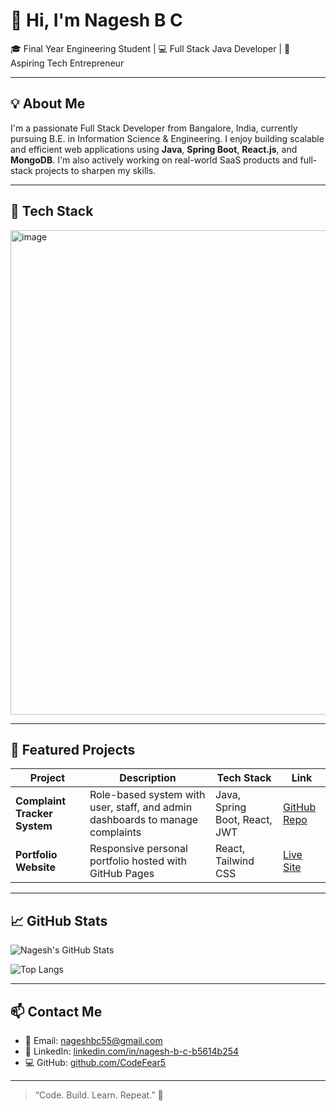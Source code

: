 # 👋 Hi, I'm Nagesh B C

🎓 Final Year Engineering Student | 💻 Full Stack Java Developer | 🚀 Aspiring Tech Entrepreneur

---

## 💡 About Me

I'm a passionate Full Stack Developer from Bangalore, India, currently pursuing B.E. in Information Science & Engineering. I enjoy building scalable and efficient web applications using **Java**, **Spring Boot**, **React.js**, and **MongoDB**. I'm also actively working on real-world SaaS products and full-stack projects to sharpen my skills.

---

## 🚀 Tech Stack

<img width="1662" height="775" alt="image" src="https://github.com/user-attachments/assets/fa6bef0e-2fee-4e63-b777-c33dd283f600" />


---

## 📌 Featured Projects

| Project | Description | Tech Stack | Link |
|--------|-------------|------------|------|
| **Complaint Tracker System** | Role-based system with user, staff, and admin dashboards to manage complaints | Java, Spring Boot, React, JWT | [GitHub Repo](https://github.com/CodeFear5/Complaint-Tracker) |
| **Portfolio Website** | Responsive personal portfolio hosted with GitHub Pages | React, Tailwind CSS | [Live Site](https://codefear5.github.io/portfolio) |

---

## 📈 GitHub Stats

![Nagesh's GitHub Stats](https://github-readme-stats.vercel.app/api?username=CodeFear5&show_icons=true&theme=tokyonight)

![Top Langs](https://github-readme-stats.vercel.app/api/top-langs/?username=CodeFear5&layout=compact&theme=tokyonight)

---

## 📫 Contact Me

- 📧 Email: nageshbc55@gmail.com  
- 🔗 LinkedIn: [linkedin.com/in/nagesh-b-c-b5614b254](https://linkedin.com/in/nagesh-b-c-b5614b254)  
- 💻 GitHub: [github.com/CodeFear5](https://github.com/CodeFear5)

---

> “Code. Build. Learn. Repeat.” 💪

